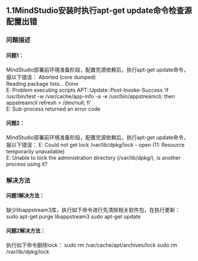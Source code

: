 ## 1.1MindStudio安装时执行apt-get update命令检查源配置出错
### 问题描述
#### 问题1：
MindStudio部署前环境准备阶段，配置完源依赖后，执行apt-get update命令，报以下错误：
Aborted (core dumped)  
Reading package lists… Done  
E: Problem executing scripts APT::Update::Post-Invoke-Success ‘if /usr/bin/test -w /var/cache/app-info -a -e /usr/bin/appstreamcli; then appstreamcli refresh > /dev/null; fi’  
E: Sub-process returned an error code
#### 问题2：
MindStudio部署前环境准备阶段，配置完源依赖后，执行apt-get update命令，报以下错误：
E: Could not get lock /var/lib/dpkg/lock - open (11: Resource temporarily unavailable)  
E: Unable to lock the administration directory (/var/lib/dpkg/), is another process using it?
### 解决方法
#### 问题1解决方法：
缺少libappstream3库，执行如下命令进行先清除相关软件包，在执行更新：
sudo apt-get purge libappstream3 
sudo apt-get update
#### 问题2解决方法：
执行如下命令删除lock：
sudo rm /var/cache/apt/archives/lock 
sudo rm /var/lib/dpkg/lock
